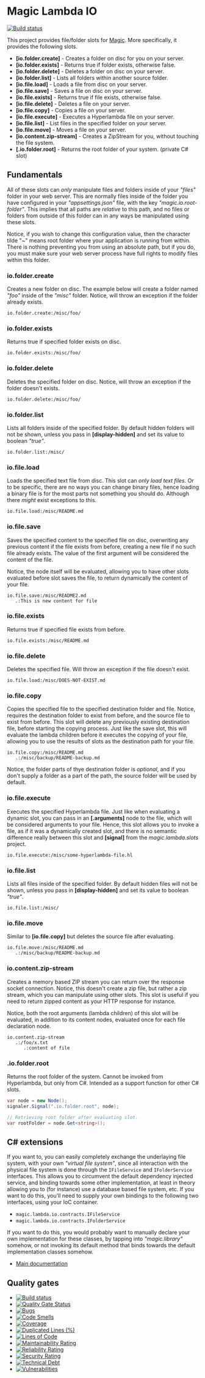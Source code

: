 
# Magic Lambda IO

[![Build status](https://travis-ci.com/polterguy/magic.lambda.io.svg?master)](https://travis-ci.com/polterguy/magic.lambda.io)

This project provides file/folder slots for [Magic](https://github.com/polterguy/magic). More specifically, it provides the following slots.

* __[io.folder.create]__ - Creates a folder on disc for you on your server.
* __[io.folder.exists]__ - Returns true if folder exists, otherwise false.
* __[io.folder.delete]__ - Deletes a folder on disc on your server.
* __[io.folder.list]__ - Lists all folders within another source folder.
* __[io.file.load]__ - Loads a file from disc on your server.
* __[io.file.save]__ - Saves a file on disc on your server.
* __[io.file.exists]__ - Returns true if file exists, otherwise false.
* __[io.file.delete]__ - Deletes a file on your server.
* __[io.file.copy]__ - Copies a file on your server.
* __[io.file.execute]__ - Executes a Hyperlambda file on your server.
* __[io.file.list]__ - List files in the specified folder on your server.
* __[io.file.move]__ - Moves a file on your server.
* __[io.content.zip-stream]__ - Creates a ZipStream for you, without touching the file system.
* __[.io.folder.root]__ - Returns the root folder of your system. (private C# slot)

## Fundamentals

All of these slots can _only_ manipulate files and folders inside of your _"files"_ folder in your web server.
This are normally files inside of the folder you have configured in your _"appsettings.json"_ file, with the
key _"magic.io.root-folder"_. This implies that all paths are _relative_ to this path, and no files or folders
from outside of this folder can in any ways be manipulated using these slots.

Notice, if you wish to change this configuration value, then the character tilde "~" means root
folder where your application is running from within. There is nothing preventing you from using an
absolute path, but if you do, you must make sure your web server process have full rights to modify
files within this folder.

### io.folder.create

Creates a new folder on disc. The example below will create a folder named _"foo"_ inside of the _"misc"_ folder.
Notice, will throw an exception if the folder already exists.

```
io.folder.create:/misc/foo/
```

### io.folder.exists

Returns true if specified folder exists on disc.

```
io.folder.exists:/misc/foo/
```

### io.folder.delete

Deletes the specified folder on disc. Notice, will throw an exception if the folder doesn't exists.

```
io.folder.delete:/misc/foo/
```

### io.folder.list

Lists all folders inside of the specified folder. By default hidden folders will not be shown, unless
you pass in **[display-hidden]** and set its value to boolean _"true"_.

```
io.folder.list:/misc/
```

### io.file.load

Loads the specified text file from disc. This slot can _only load text files_. Or to be specific,
there are no ways you can change binary files, hence loading a binary file is for the most parts
not something you should do. Although there _might_ exist exceptions to this.

```
io.file.load:/misc/README.md
```

### io.file.save

Saves the specified content to the specified file on disc, overwriting any previous content if the
file exists from before, creating a new file if no such file already exists. The value of the first
argument will be considered the content of the file.

Notice, the node itself will be evaluated, allowing you to have other slots evaluated before slot saves
the file, to return dynamically the content of your file.

```
io.file.save:/misc/README2.md
   .:This is new content for file
```

### io.file.exists

Returns true if specified file exists from before.

```
io.file.exists:/misc/README.md
```

### io.file.delete

Deletes the specified file. Will throw an exception if the file doesn't exist.

```
io.file.load:/misc/DOES-NOT-EXIST.md
```

### io.file.copy

Copies the specified file to the specified destination folder and file.
Notice, requires the destination folder to exist from before, and the source
file to exist from before. This slot will delete any previously existing destination
file, before starting the copying process. Just like the save slot, this will evaluate
the lambda children before it executes the copying of your file, allowing you to use
the results of slots as the destination path for your file.

```
io.file.copy:/misc/README.md
   .:/misc/backup/README-backup.md
```

Notice, the folder parts of thye destination folder is _optional_, and if you don't supply a folder
as a part of the path, the source folder will be used by default.

### io.file.execute

Executes the specified Hyperlambda file. Just like when evaluating a dynamic slot, you can
pass in an **[.arguments]** node to the file, which will be considered arguments to your file.
Hence, this slot allows you to invoke a file, as if it was a dynamically created slot, and there
is no semantic difference really between this slot and **[signal]** from the _magic.lambda.slots_
project.

```
io.file.execute:/misc/some-hyperlambda-file.hl
```

### io.file.list

Lists all files inside of the specified folder. By default hidden files will not be shown, unless
you pass in **[display-hidden]** and set its value to boolean _"true"_.

```
io.file.list:/misc/
```

### io.file.move

Similar to **[io.file.copy]** but deletes the source file after evaluating.

```
io.file.move:/misc/README.md
   .:/misc/backup/README-backup.md
```

### io.content.zip-stream

Creates a memory based ZIP stream you can return over the response socket connection. Notice,
this doesn't create a zip file, but rather a zip stream, which you can manipulate using other
slots. This slot is useful if you need to return zipped content as your HTTP response for instance.

Notice, both the root arguments (lambda children) of this slot will be evaluated, in addition to
its content nodes, evaluated once for each file declaration node.

```
io.content.zip-stream
   .:/foo/x.txt
      .:content of file
```

### .io.folder.root

Returns the root folder of the system. Cannot be invoked from Hyperlambda, but only from C#. Intended as
a support function for other C# slots.

```csharp
var node = new Node();
signaler.Signal(".io.folder.root", node);

// Retrieving root folder after evaluating slot.
var rootFolder = node.Get<string>();
```

## C# extensions

If you want to, you can easily completely exchange the underlaying file system, with your own _"virtual file system"_,
since all interaction with the physical file system is done through the `IFileService` and `IFolderService` interfaces.
This allows you to circumvent the default dependency injected service, and binding towards some other implementation,
at least in theory allowing you to (for instance) use a database based file system, etc. If you want to do this, you'll
need to supply your own bindings to the following two interfaces, using your IoC container.

* `magic.lambda.io.contracts.IFileService`
* `magic.lambda.io.contracts.IFolderService`

If you want to do this, you would probably want to manually declare your own implementation for these classes, by tapping
into _"magic.library"_ somehow, or not invoking its default method that binds towards the default implementation classes
somehow.

* [Main documentation](https://polterguy.github.io/)

## Quality gates

- [![Build status](https://travis-ci.com/polterguy/magic.lambda.io.svg?master)](https://travis-ci.com/polterguy/magic.lambda.io)
- [![Quality Gate Status](https://sonarcloud.io/api/project_badges/measure?project=polterguy_magic.lambda.io&metric=alert_status)](https://sonarcloud.io/dashboard?id=polterguy_magic.lambda.io)
- [![Bugs](https://sonarcloud.io/api/project_badges/measure?project=polterguy_magic.lambda.io&metric=bugs)](https://sonarcloud.io/dashboard?id=polterguy_magic.lambda.io)
- [![Code Smells](https://sonarcloud.io/api/project_badges/measure?project=polterguy_magic.lambda.io&metric=code_smells)](https://sonarcloud.io/dashboard?id=polterguy_magic.lambda.io)
- [![Coverage](https://sonarcloud.io/api/project_badges/measure?project=polterguy_magic.lambda.io&metric=coverage)](https://sonarcloud.io/dashboard?id=polterguy_magic.lambda.io)
- [![Duplicated Lines (%)](https://sonarcloud.io/api/project_badges/measure?project=polterguy_magic.lambda.io&metric=duplicated_lines_density)](https://sonarcloud.io/dashboard?id=polterguy_magic.lambda.io)
- [![Lines of Code](https://sonarcloud.io/api/project_badges/measure?project=polterguy_magic.lambda.io&metric=ncloc)](https://sonarcloud.io/dashboard?id=polterguy_magic.lambda.io)
- [![Maintainability Rating](https://sonarcloud.io/api/project_badges/measure?project=polterguy_magic.lambda.io&metric=sqale_rating)](https://sonarcloud.io/dashboard?id=polterguy_magic.lambda.io)
- [![Reliability Rating](https://sonarcloud.io/api/project_badges/measure?project=polterguy_magic.lambda.io&metric=reliability_rating)](https://sonarcloud.io/dashboard?id=polterguy_magic.lambda.io)
- [![Security Rating](https://sonarcloud.io/api/project_badges/measure?project=polterguy_magic.lambda.io&metric=security_rating)](https://sonarcloud.io/dashboard?id=polterguy_magic.lambda.io)
- [![Technical Debt](https://sonarcloud.io/api/project_badges/measure?project=polterguy_magic.lambda.io&metric=sqale_index)](https://sonarcloud.io/dashboard?id=polterguy_magic.lambda.io)
- [![Vulnerabilities](https://sonarcloud.io/api/project_badges/measure?project=polterguy_magic.lambda.io&metric=vulnerabilities)](https://sonarcloud.io/dashboard?id=polterguy_magic.lambda.io)
